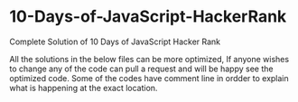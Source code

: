 # 10-Days-of-JavaScript-HackerRank
Complete Solution of 10 Days of JavaScript Hacker Rank 

All the solutions in the below files can be more optimized, If anyone wishes to change any of the code can pull a request and will be happy see the optimized code.
Some of the codes have comment line in ordder to explain what is happening at the exact location.
